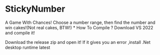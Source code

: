 # StickyNumber
A Game With Chances!
Choose a number range, then find the number and win cakes!(Not real cakes, BTW!)
       * How To Compile ? 
Download VS 2022 and compile it!


Download the release zip and open it! If it gives you an error ,install .Net desktop runtime latest
